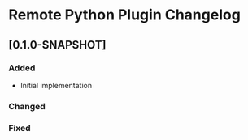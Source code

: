 <!-- Keep a Changelog guide -> https://keepachangelog.com -->

# Remote Python Plugin Changelog

## [0.1.0-SNAPSHOT]
### Added
- Initial implementation

### Changed

### Fixed
